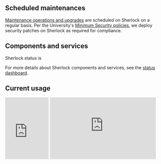 <script src="//libraries.hund.io/status-js/status-3.5.0.js"></script>
<script>
  var statusWidget = new Status.Widget({
    hostname: "status.sherlock.stanford.edu",
    selector: "#sh_status",
    display: {
        ledPosition: "left",
    }
  });
</script>
<style>
.status-widget__state {
  font-size: 1.6rem;
}
.status-widget__led {
  height: 12px;
  width:  11px;
}
.status-widget__issue {
  line-height: normal;
}
.status-widget__issue__title,
.status-widget__issue__body {
  padding: 5px 0;
}
</style>

## Scheduled maintenances

[Maintenance operations and upgrades](concepts#maintenances-and-upgrades) are
scheduled on Sherlock on a regular basis.  Per the University's [Minimum
Security policies][url_minsec], we deploy security patches on Sherlock as
required for compliance.


[url_minsec]:  https://uit.stanford.edu/guide/securitystandards


## Components and services

Sherlock status is <span id="sh_status"></span>

For more details about Sherlock components and services, see the [status
dashboard][url_status].

[url_status]:  https://status.sherlock.stanford.edu

## Current usage

<iframe
  src="https://srcc-lookout.stanford.edu/public/dashboard-solo/db/sherlock-public-dashboard?panelId=3&theme=light"
  width="28%" height="200px" frameborder="0">
</iframe>
<iframe
  src="https://srcc-lookout.stanford.edu/public/dashboard-solo/db/sherlock-public-dashboard?panelId=4&theme=light"
  width="68%" height="200px" frameborder="0">
</iframe>
